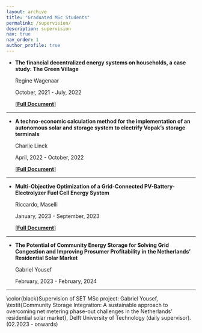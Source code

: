 ```yaml
---
layout: archive
title: "Graduated MSc Students"
permalink: /supervision/
description: supervision
nav: true
nav_order: 1
author_profile: true
---
```




- **The financial decentralized energy systems on households, a case study: The Green Village**

  Regine Wagenaar

  October, 2021 - July, 2022

  [[**Full Document**]](https://repository.tudelft.nl/islandora/object/uuid:40dde860-b595-4ed2-9c97-33a88d4df769) 

---



- **A techno-economic calculation method for the implementation of an autonomous solar and storage system to electrify Vopak’s storage terminals**

  Charlie Linck

  April, 2022 - October, 2022

  [[**Full Document**]](https://repository.tudelft.nl/islandora/object/uuid%3Ab2705bba-68e4-4007-9bd2-c49f04214f1f) 

---


- **Multi-Objective Optimization of a Grid-Connected PV-Battery-Electrolyzer Fuel Cell Energy System**

  Riccardo, Maselli

  January, 2023 - September, 2023

  [[**Full Document**]](https://repository.tudelft.nl/islandora/object/uuid%3Aeeb957a4-a37c-4bff-9210-7a5907191cad?collection=education)

---

- **The Potential of Community Energy Storage for Solving Grid Congestion and Improving Prosumer Profitability in the Netherlands’ Residential Solar Market**

  Gabriel Yousef

  February, 2023 - February, 2024

  <!-- [[**Full Document**]](https://repository.tudelft.nl/islandora/object/uuid%3Aeeb957a4-a37c-4bff-9210-7a5907191cad?collection=education) -->

---


\color{black}Supervision of SET MSc project: Gabriel Yousef, \textit{Community Storage Integration: A sustainable approach to overcoming net metering phase-out challenges in the Netherlands’ residential solar market}, Delft University of Technology (daily supervisor). (02.2023 - onwards)  